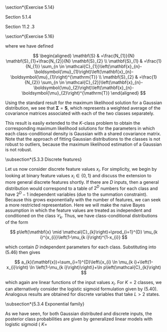 \section*{Exercise 5.14}

Section 5.1.4

Section 11.2 .3

\section*{Exercise 5.16}

where we have defined

$$
\begin{aligned}
\mathbf{S} & =\frac{N_{1}}{N} \mathbf{S}_{1}+\frac{N_{2}}{N} \mathbf{S}_{2} \\
\mathbf{S}_{1} & =\frac{1}{N_{1}} \sum_{n \in \mathcal{C}_{1}}\left(\mathbf{x}_{n}-\boldsymbol{\mu}_{1}\right)\left(\mathbf{x}_{n}-\boldsymbol{\mu}_{1}\right)^{\mathrm{T}} \\
\mathbf{S}_{2} & =\frac{1}{N_{2}} \sum_{n \in \mathcal{C}_{2}}\left(\mathbf{x}_{n}-\boldsymbol{\mu}_{2}\right)\left(\mathbf{x}_{n}-\boldsymbol{\mu}_{2}\right)^{\mathrm{T}}
\end{aligned}
$$

Using the standard result for the maximum likelihood solution for a Gaussian distribution, we see that $\boldsymbol{\Sigma}=\mathbf{S}$, which represents a weighted average of the covariance matrices associated with each of the two classes separately.

This result is easily extended to the $K$-class problem to obtain the corresponding maximum likelihood solutions for the parameters in which each class-conditional density is Gaussian with a shared covariance matrix. Note that the approach of fitting Gaussian distributions to the classes is not robust to outliers, because the maximum likelihood estimation of a Gaussian is not robust.

\subsection*{5.3.3 Discrete features}

Let us now consider discrete feature values $x_{i}$. For simplicity, we begin by looking at binary feature values $x_{i} \in\{0,1\}$ and discuss the extension to more general discrete features shortly. If there are $D$ inputs, then a general distribution would correspond to a table of $2^{D}$ numbers for each class and have $2^{D}-1$ independent variables (due to the summation constraint). Because this grows exponentially with the number of features, we can seek a more restricted representation. Here we will make the naive Bayes assumption in which the feature values are treated as independent and conditioned on the class $\mathcal{C}_{k}$. Thus, we have class-conditional distributions of the form

$$
p\left(\mathbf{x} \mid \mathcal{C}_{k}\right)=\prod_{i=1}^{D} \mu_{k i}^{x_{i}}\left(1-\mu_{k i}\right)^{1-x_{i}}
$$

which contain $D$ independent parameters for each class. Substituting into (5.46) then gives

$$
a_{k}(\mathbf{x})=\sum_{i=1}^{D}\left\{x_{i} \ln \mu_{k i}+\left(1-x_{i}\right) \ln \left(1-\mu_{k i}\right)\right\}+\ln p\left(\mathcal{C}_{k}\right)
$$

which again are linear functions of the input values $x_{i}$. For $K=2$ classes, we can alternatively consider the logistic sigmoid formulation given by (5.40). Analogous results are obtained for discrete variables that take $L>2$ states.

\subsection*{5.3.4 Exponential family}

As we have seen, for both Gaussian distributed and discrete inputs, the posterior class probabilities are given by generalized linear models with logistic sigmoid ( $K=$